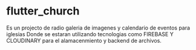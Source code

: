 # flutter_church
Es un projecto de radio galeria de imagenes y calendario de eventos para iglesias
Donde se estaran utilizando tecnologias como FIREBASE Y CLOUDINARY para el alamacenmiento y backend de archivos.
